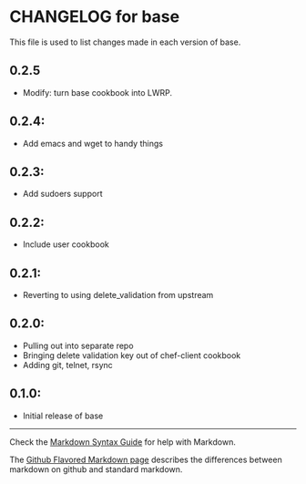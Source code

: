 # CHANGELOG for base

This file is used to list changes made in each version of base.

## 0.2.5

- Modify: turn base cookbook into LWRP.

## 0.2.4:

- Add emacs and wget to handy things

## 0.2.3:

- Add sudoers support

## 0.2.2:

- Include user cookbook

## 0.2.1:

- Reverting to using delete_validation from upstream

## 0.2.0:

- Pulling out into separate repo
- Bringing delete validation key out of chef-client cookbook
- Adding git, telnet, rsync

## 0.1.0:

* Initial release of base

- - -
Check the [Markdown Syntax Guide](http://daringfireball.net/projects/markdown/syntax) for help with Markdown.

The [Github Flavored Markdown page](http://github.github.com/github-flavored-markdown/) describes the differences between markdown on github and standard markdown.
